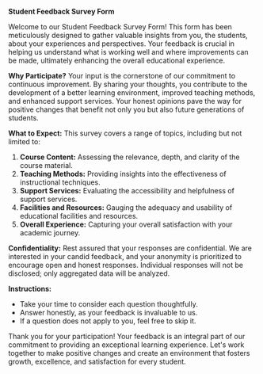 
**Student Feedback Survey Form**

Welcome to our Student Feedback Survey Form! This form has been meticulously designed to gather valuable insights from you, the students, about your experiences and perspectives. Your feedback is crucial in helping us understand what is working well and where improvements can be made, ultimately enhancing the overall educational experience.

**Why Participate?**
Your input is the cornerstone of our commitment to continuous improvement. By sharing your thoughts, you contribute to the development of a better learning environment, improved teaching methods, and enhanced support services. Your honest opinions pave the way for positive changes that benefit not only you but also future generations of students.

**What to Expect:**
This survey covers a range of topics, including but not limited to:

1. **Course Content:** Assessing the relevance, depth, and clarity of the course material.
2. **Teaching Methods:** Providing insights into the effectiveness of instructional techniques.
3. **Support Services:** Evaluating the accessibility and helpfulness of support services.
4. **Facilities and Resources:** Gauging the adequacy and usability of educational facilities and resources.
5. **Overall Experience:** Capturing your overall satisfaction with your academic journey.

**Confidentiality:**
Rest assured that your responses are confidential. We are interested in your candid feedback, and your anonymity is prioritized to encourage open and honest responses. Individual responses will not be disclosed; only aggregated data will be analyzed.

**Instructions:**
- Take your time to consider each question thoughtfully.
- Answer honestly, as your feedback is invaluable to us.
- If a question does not apply to you, feel free to skip it.

Thank you for your participation! Your feedback is an integral part of our commitment to providing an exceptional learning experience. Let's work together to make positive changes and create an environment that fosters growth, excellence, and satisfaction for every student.
